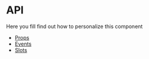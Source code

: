 # API

Here you fill find out how to personalize this component

- [Props](props)
- [Events](events)
- [Slots](slots)
